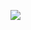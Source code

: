 

[![ ](https://github-readme-stats.vercel.app/api?username=loganbates2002)](https://github.com/loganbates2002/github-readme-stats)
